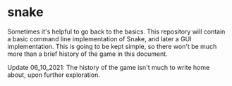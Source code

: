 # snake

Sometimes it's helpful to go back to the basics. This repository will contain a basic command line implementation of Snake, and later a GUI implementation. This is going to be kept simple, so there won't be much more than a brief history of the game in this document.

Update 06_10_2021: The history of the game isn't much to write home about, upon further exploration.
